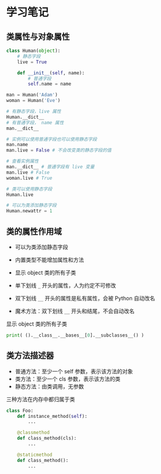 # 学习笔记

## 类属性与对象属性
```python
class Human(object):
    # 静态字段
    live = True

    def __init__(self, name):
        # 普通字段
        self.name = name

man = Human('Adam')
woman = Human('Eve')

# 有静态字段，live 属性
Human.__dict__
# 有普通字段， name 属性
man.__dict__

# 实例可以使用普通字段也可以使用静态字段
man.name
man.live = False # 不会改变类的静态字段的值

# 查看实例属性
man.__dict__ # 普通字段有 live 变量
man.live # False
woman.live # True

# 类可以使用静态字段
Human.live

# 可以为类添加静态字段
Human.newattr = 1
```

## 类的属性作用域
* 可以为类添加静态字段
* 内置类型不能增加属性和方法
* 显示 object 类的所有子类

* 单下划线 `_` 开头的属性，人为约定不可修改
* 双下划线 `__` 开头的属性是私有属性，会被 Python 自动改名
* 魔术方法：双下划线 `__` 开头和结尾，不会自动改名

显示 object 类的所有子类
```python
print( ().__class__.__bases__[0].__subclasses__() )
```

## 类方法描述器
* 普通方法：至少一个 self 参数，表示该方法的对象
* 类方法：至少一个 cls 参数，表示该方法的类
* 静态方法：由类调用，无参数

三种方法在内存中都归属于类
```python
class Foo:
	def instance_method(self):
		...

	@classmethod
	def class_method(cls):
		...

	@staticmethod
	def class_method():
		...
```
